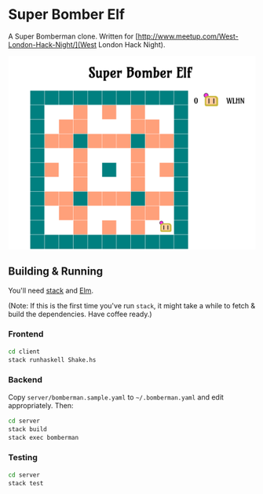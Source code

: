 # Super Bomber Elf

A Super Bomberman clone. Written for [http://www.meetup.com/West-London-Hack-Night/](West London Hack Night).

![Super Bomber Elf](screenshot.png)

## Building & Running

You'll need [stack](https://github.com/commercialhaskell/stack) and [Elm](http://elm-lang.org/).

(Note: If this is the first time you've run `stack`, it might take a
while to fetch & build the dependencies. Have coffee ready.)

### Frontend

``` sh
cd client
stack runhaskell Shake.hs
```

### Backend

Copy `server/bomberman.sample.yaml` to `~/.bomberman.yaml` and edit appropriately. Then:

``` sh
cd server
stack build
stack exec bomberman
```

### Testing

``` sh
cd server
stack test
```

